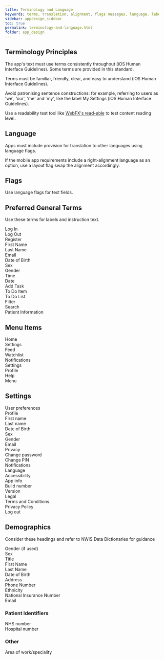 ```yaml
---
title: Terminology and Language 
keywords: terms, translation, alignment, flags messages, language, labels, text, font, size,
sidebar: appdesign_sidebar
toc: true
permalink: terminology-and-language.html
folder: app_design 
---
```


## Terminology Principles

The app's text must use terms consistently throughout (iOS Human Interface Guidelines). Some terms are provided in this standard.  

Terms must be familiar, friendly, clear, and easy to understand (iOS Human Interface Guidelines).

Avoid patronising sentence constructions: for example, referring to users as 'we', 'our', 'me' and 'my', like the label My Settings (iOS Human Interface Guidelines).  

Use a readability test tool like [WebFX's read-able](https://www.webfx.com/tools/read-able/) to test content reading level.

## Language
Apps must include provision for translation to other languages using language flags.
  
If the mobile app requirements include a right-alignment language as an option, use a layout flag swap the alignment accordingly.  

## Flags
Use language flags for text fields.

## Preferred General Terms

Use these terms for labels and instruction text.

Log In  
Log Out  
Register  
First Name  
Last Name  
Email  
Date of Birth  
Sex  
Gender  
Time  
Date  
Add Task  
To Do Item  
To Do List  
Filter  
Search  
Patient Information  

## Menu Items
Home  
Settings  
Feed  
Watchlist  
Notifications  
Settings  
Profile  
Help  
Menu  

## Settings

User preferences  
Profile  
First name  
Last name  
Date of Birth  
Sex  
Gender  
Email  
Privacy  
Change password  
Change PIN  
Notifications  
Language  
Accessibility  
App info  
Build number  
Version  
Legal  
Terms and Conditions  
Privacy Policy  
Log out  


## Demographics 
Consider these headings and refer to NWIS Data Dictionaries for guidance

Gender (if used)  
Sex  
Title  
First Name  
Last Name  
Date of Birth  
Address  
Phone Number  
Ethnicity  
National Insurance Number  
Email   

### Patient Identifiers

NHS number  
Hospital number  

### Other  
Area of work/speciality
